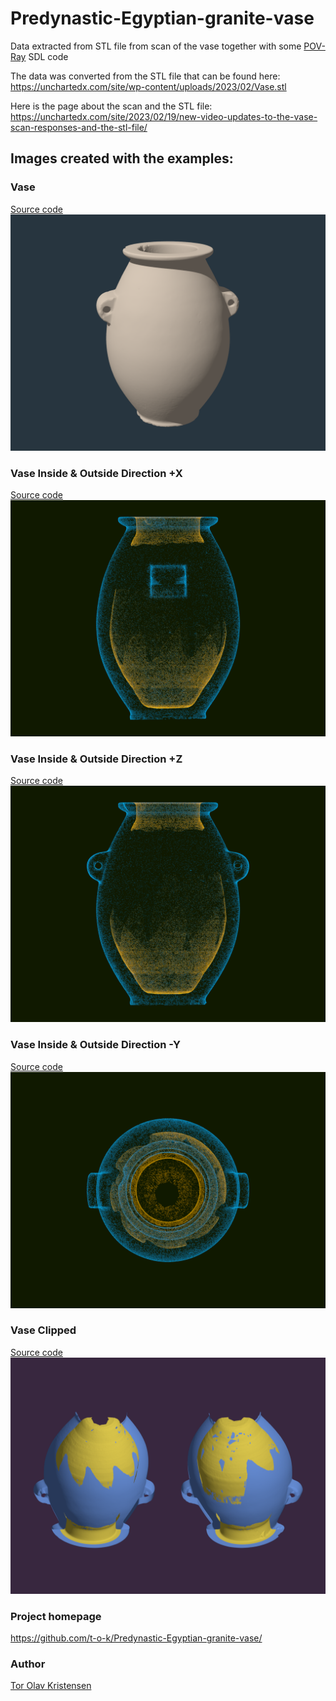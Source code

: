 # Predynastic-Egyptian-granite-vase
Data extracted from STL file from scan of the vase together with some [POV-Ray](http://www.povray.org) SDL code

The data was converted from the STL file that can be found here:
https://unchartedx.com/site/wp-content/uploads/2023/02/Vase.stl

Here is the page about the scan and the STL file:
https://unchartedx.com/site/2023/02/19/new-video-updates-to-the-vase-scan-responses-and-the-stl-file/

## Images created with the examples:

### Vase
[Source code](POV-Ray_files/Vase.pov)\
![Vase](POV-Ray_files/Vase.png)

### Vase Inside & Outside Direction +X
[Source code](POV-Ray_files/Vase_Inside_Outside_Dir_PosX.pov)\
![Vase Inside Outside Direction +X](POV-Ray_files/Vase_Inside_Outside_Dir_PosX.png)

### Vase Inside & Outside Direction +Z
[Source code](POV-Ray_files/Vase_Inside_Outside_Dir_PosZ.pov)\
![Vase Inside Outside Direction +Z](POV-Ray_files/Vase_Inside_Outside_Dir_PosZ.png)

### Vase Inside & Outside Direction -Y
[Source code](POV-Ray_files/Vase_Inside_Outside_Dir_NegY.pov)\
![Vase Inside Outside Direction -Y](POV-Ray_files/Vase_Inside_Outside_Dir_NegY.png)

### Vase Clipped
[Source code](POV-Ray_files/Vase_Clipped.pov)\
![Vase Clipped](POV-Ray_files/Vase_Clipped.png)

### Project homepage

https://github.com/t-o-k/Predynastic-Egyptian-granite-vase/

### Author

[Tor Olav Kristensen](http://subcube.com)
